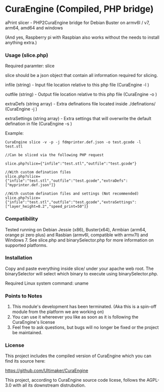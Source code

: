 # CuraEngine (Compiled, PHP bridge)
aPrint slicer - PHP2CuraEngine bridge for Debian Buster on armv6l / v7, arm64, amd64 and windows

(And yes, Raspberry pi with Raspbian also works without the needs to install anything extra.)

### Usage (slice.php)
Required paramter: slice

slice should be a json object that contain all information required for slicing.

infile (string) - Input file location relative to this php file (CuraEngine  -l )

outfile (string) - Output file location relative to this php file (CuraEngine -o )

extraDefs (string array) - Extra definations file located inside ./definations/ (CuraEngine -j )

extraSettings (string array) - Extra settings that will overwrite the default defination in file (CuraEngine -s )

Example:
```
CuraEngine slice -v -p -j fdmprinter.def.json -o test.gcode -l test.stl

//Can be sliced via the following PHP request

slice.php?slice={"infile":"test.stl","outfile":"test.gcode"}

//With custom defination files
slice.php?slice={"infile":"test.stl","outfile":"test.gcode","extraDefs":["myprinter.def.json"]}

//With custom defination files and settings (Not recommended)
slice.php?slice={"infile":"test.stl","outfile":"test.gcode","extraSettings":["layer_height=0.2","speed_print=50"]}
```

### Compatibility
Tested running on Debian Jessie (x86), Buster(x64), Armbian (arm64, orange pi zero plus) and Rasbian (armv6l, compatible with armv7l) and Windows 7. See slice.php and binarySelector.php for more information on supported platforms.


### Installation
Copy and paste everything inside slice/ under your apache web root. The binarySelector will select which binary to execute using binarySelector.php. 

Required Linux system command: uname

### Points to Notes
1. This module's development has been terminated. (Aka this is a spin-off module from the platform we are working on)
2. You can use it whereever you like as soon as it is following the CuraEngine's license
3. Feel free to ask questions, but bugs will no longer be fixed or the project be maintained. 

### License
This project includes the compiled version of CuraEngine which you can find its source here:

https://github.com/Ultimaker/CuraEngine

This project, according to CuraEngine source code licese, follows the AGPL-3.0 with all its downstream distrubution.